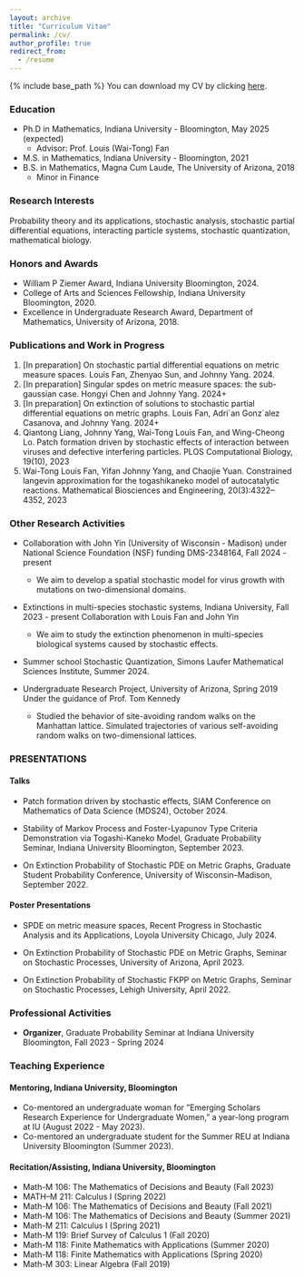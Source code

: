 ```yaml
---
layout: archive
title: "Curriculum Vitae"
permalink: /cv/
author_profile: true
redirect_from:
  - /resume
---
```


{% include base_path %}
You can download my CV by clicking [here](/files/CV.pdf).

### Education

* Ph.D in Mathematics, Indiana University - Bloomington, May 2025 (expected)
  * Advisor: Prof. Louis (Wai-Tong) Fan
* M.S. in Mathematics, Indiana University - Bloomington, 2021
* B.S. in Mathematics, Magna Cum Laude, The University of Arizona, 2018
  * Minor in Finance

### Research Interests

Probability theory and its applications, stochastic analysis, stochastic partial differential equations, interacting particle
systems, stochastic quantization, mathematical biology.
  
### Honors and Awards

* William P Ziemer Award, Indiana University Bloomington, 2024.
* College of Arts and Sciences Fellowship, Indiana University Bloomington, 2020.
* Excellence in Undergraduate Research Award, Department of Mathematics, University of Arizona, 2018.



### Publications and Work in Progress

1. \[In preparation\] On stochastic partial differential equations on metric measure spaces.  Louis Fan, Zhenyao Sun, and Johnny Yang.  2024.
2. [In preparation] Singular spdes on metric measure spaces: the sub-gaussian case. Hongyi Chen and Johnny Yang. 2024+
3. [In preparation] On extinction of solutions to stochastic partial differential equations on metric graphs. Louis Fan, Adri´an Gonz´alez Casanova, and Johnny Yang.  2024+
4. Qiantong Liang, Johnny Yang, Wai-Tong Louis Fan, and Wing-Cheong Lo. Patch formation driven by stochastic effects of interaction between viruses and defective interfering particles. PLOS Computational Biology, 19(10), 2023
5. Wai-Tong Louis Fan, Yifan Johnny Yang, and Chaojie Yuan. Constrained langevin approximation for the togashikaneko model of autocatalytic reactions. Mathematical Biosciences and Engineering, 20(3):4322–4352, 2023

### Other Research Activities

* Collaboration with John Yin (University of Wisconsin - Madison) under National Science Foundation (NSF) funding DMS-2348164, Fall 2024 - present  
  * We aim to develop a spatial stochastic model for virus growth with mutations on two-dimensional domains.

* Extinctions in multi-species stochastic systems, Indiana University, Fall 2023 - present Collaboration with Louis Fan and John Yin
  * We aim to study the extinction phenomenon in multi-species biological systems caused by stochastic effects.

* Summer school Stochastic Quantization, Simons Laufer Mathematical Sciences Institute, Summer 2024.

* Undergraduate Research Project, University of Arizona, Spring 2019
Under the guidance of Prof. Tom Kennedy
  * Studied the behavior of site-avoiding random walks on the Manhattan lattice. Simulated trajectories of various self-avoiding random walks on two-dimensional lattices.


### PRESENTATIONS

#### Talks
* Patch formation driven by stochastic effects, SIAM Conference on Mathematics of Data Science (MDS24), October 2024.

* Stability of Markov Process and Foster-Lyapunov Type Criteria Demonstration via Togashi-Kaneko Model, Graduate Probability Seminar, Indiana University Bloomington, September 2023.

* On Extinction Probability of Stochastic PDE on Metric Graphs, Graduate Student Probability Conference, University of Wisconsin–Madison, September 2022. 

#### Poster Presentations
* SPDE on metric measure spaces, Recent Progress in Stochastic Analysis and its Applications, Loyola University Chicago, July 2024.

* On Extinction Probability of Stochastic PDE on Metric Graphs, Seminar on Stochastic Processes, University of Arizona, April 2023.

* On Extinction Probability of Stochastic FKPP on Metric Graphs, Seminar on Stochastic Processes, Lehigh University, April 2022.
### Professional Activities
* **Organizer**, Graduate Probability Seminar at Indiana University Bloomington,  Fall 2023 - Spring 2024
### Teaching Experience
#### Mentoring, Indiana University, Bloomington
* Co-mentored an undergraduate woman for ”Emerging Scholars Research Experience for Undergraduate Women,” a year-long program at IU (August 2022 - May 2023).
* Co-mentored an undergraduate student for the Summer REU at Indiana University Bloomington (Summer 2023).
#### Recitation/Assisting, Indiana University, Bloomington
* Math-M 106: The Mathematics of Decisions and Beauty (Fall 2023)
* MATH–M 211: Calculus I (Spring 2022)
* Math-M 106: The Mathematics of Decisions and Beauty (Fall 2021)
* Math-M 106: The Mathematics of Decisions and Beauty (Summer 2021)
* Math-M 211: Calculus I (Spring 2021)
* Math-M 119: Brief Survey of Calculus 1 (Fall 2020)
* Math-M 118: Finite Mathematics with Applications (Summer 2020)
* Math-M 118: Finite Mathematics with Applications (Spring 2020)
* Math-M 303: Linear Algebra (Fall 2019)
